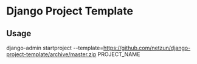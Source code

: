 # Django Project Template

## Usage
django-admin startproject --template=https://github.com/netzun/django-project-template/archive/master.zip PROJECT_NAME
